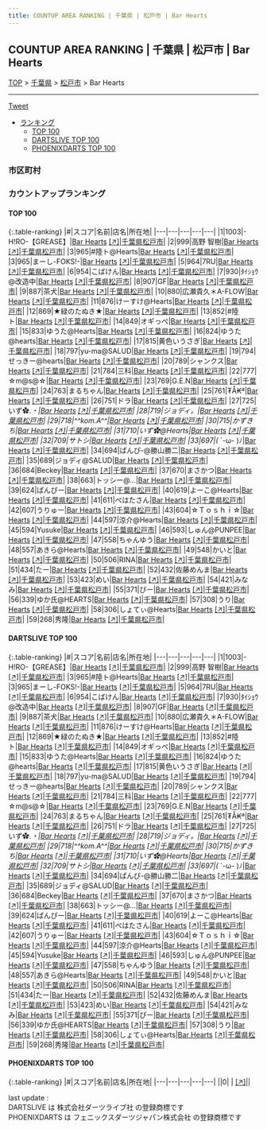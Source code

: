 ```yaml
---
title: COUNTUP AREA RANKING | 千葉県 | 松戸市 | Bar Hearts
---
```

## COUNTUP AREA RANKING | 千葉県 | 松戸市 | Bar Hearts

[TOP](/darts/rank/) > [千葉県](/darts/rank/千葉県/) > [松戸市](/darts/rank/千葉県/松戸市/) > Bar Hearts

___

<a href="https://twitter.com/share?ref_src=twsrc%5Etfw" data-text="COUNTUP AREA RANKING | 千葉県松戸市Bar Hearts" class="twitter-share-button" data-hashtags="DARTSLIVE,PHOENIXDARTS,darts,ダーツ" data-show-count="false">Tweet</a>

* [ランキング](#カウントアップランキング)
    * [TOP 100](#top-100)
    * [DARTSLIVE TOP 100](#dartslive-top-100)
    * [PHOENIXDARTS TOP 100](#phoenixdarts-top-100)

### 市区町村

<ul>

</ul>

### カウントアップランキング

#### TOP 100



{:.table-ranking}
|#|スコア|名前|店名|所在地|
|---|---|---|---|---|
|1|1003|<span class="rank-name-dl">-H!RO-【GREASE】</span>|<a href="/darts/rank/shops/b5c2d3105f4af961a3f63593b5358cc4.html">Bar Hearts</a> <a href="https://search.dartslive.com/jp/shop/b5c2d3105f4af961a3f63593b5358cc4">[↗]</a>|<a href="/darts/rank/千葉県/松戸市">千葉県松戸市</a>|
|2|999|<span class="rank-name-dl">高野 智樹</span>|<a href="/darts/rank/shops/b5c2d3105f4af961a3f63593b5358cc4.html">Bar Hearts</a> <a href="https://search.dartslive.com/jp/shop/b5c2d3105f4af961a3f63593b5358cc4">[↗]</a>|<a href="/darts/rank/千葉県/松戸市">千葉県松戸市</a>|
|3|965|<span class="rank-name-dl">#陸ト@Hearts</span>|<a href="/darts/rank/shops/b5c2d3105f4af961a3f63593b5358cc4.html">Bar Hearts</a> <a href="https://search.dartslive.com/jp/shop/b5c2d3105f4af961a3f63593b5358cc4">[↗]</a>|<a href="/darts/rank/千葉県/松戸市">千葉県松戸市</a>|
|3|965|<span class="rank-name-dl">まーし-FOKS!-</span>|<a href="/darts/rank/shops/b5c2d3105f4af961a3f63593b5358cc4.html">Bar Hearts</a> <a href="https://search.dartslive.com/jp/shop/b5c2d3105f4af961a3f63593b5358cc4">[↗]</a>|<a href="/darts/rank/千葉県/松戸市">千葉県松戸市</a>|
|5|964|<span class="rank-name-dl">7RU</span>|<a href="/darts/rank/shops/b5c2d3105f4af961a3f63593b5358cc4.html">Bar Hearts</a> <a href="https://search.dartslive.com/jp/shop/b5c2d3105f4af961a3f63593b5358cc4">[↗]</a>|<a href="/darts/rank/千葉県/松戸市">千葉県松戸市</a>|
|6|954|<span class="rank-name-dl">こばけん</span>|<a href="/darts/rank/shops/b5c2d3105f4af961a3f63593b5358cc4.html">Bar Hearts</a> <a href="https://search.dartslive.com/jp/shop/b5c2d3105f4af961a3f63593b5358cc4">[↗]</a>|<a href="/darts/rank/千葉県/松戸市">千葉県松戸市</a>|
|7|930|<span class="rank-name-dl">ﾀｲｼｮｳ@改造中</span>|<a href="/darts/rank/shops/b5c2d3105f4af961a3f63593b5358cc4.html">Bar Hearts</a> <a href="https://search.dartslive.com/jp/shop/b5c2d3105f4af961a3f63593b5358cc4">[↗]</a>|<a href="/darts/rank/千葉県/松戸市">千葉県松戸市</a>|
|8|907|<span class="rank-name-dl">GF</span>|<a href="/darts/rank/shops/b5c2d3105f4af961a3f63593b5358cc4.html">Bar Hearts</a> <a href="https://search.dartslive.com/jp/shop/b5c2d3105f4af961a3f63593b5358cc4">[↗]</a>|<a href="/darts/rank/千葉県/松戸市">千葉県松戸市</a>|
|9|887|<span class="rank-name-dl">茶犬</span>|<a href="/darts/rank/shops/b5c2d3105f4af961a3f63593b5358cc4.html">Bar Hearts</a> <a href="https://search.dartslive.com/jp/shop/b5c2d3105f4af961a3f63593b5358cc4">[↗]</a>|<a href="/darts/rank/千葉県/松戸市">千葉県松戸市</a>|
|10|880|<span class="rank-name-dl">広瀬貴久＊A-FLOW</span>|<a href="/darts/rank/shops/b5c2d3105f4af961a3f63593b5358cc4.html">Bar Hearts</a> <a href="https://search.dartslive.com/jp/shop/b5c2d3105f4af961a3f63593b5358cc4">[↗]</a>|<a href="/darts/rank/千葉県/松戸市">千葉県松戸市</a>|
|11|876|<span class="rank-name-dl">けーすけ@Hearts</span>|<a href="/darts/rank/shops/b5c2d3105f4af961a3f63593b5358cc4.html">Bar Hearts</a> <a href="https://search.dartslive.com/jp/shop/b5c2d3105f4af961a3f63593b5358cc4">[↗]</a>|<a href="/darts/rank/千葉県/松戸市">千葉県松戸市</a>|
|12|869|<span class="rank-name-dl">★緑のたぬき★</span>|<a href="/darts/rank/shops/b5c2d3105f4af961a3f63593b5358cc4.html">Bar Hearts</a> <a href="https://search.dartslive.com/jp/shop/b5c2d3105f4af961a3f63593b5358cc4">[↗]</a>|<a href="/darts/rank/千葉県/松戸市">千葉県松戸市</a>|
|13|852|<span class="rank-name-dl">#陸ト</span>|<a href="/darts/rank/shops/b5c2d3105f4af961a3f63593b5358cc4.html">Bar Hearts</a> <a href="https://search.dartslive.com/jp/shop/b5c2d3105f4af961a3f63593b5358cc4">[↗]</a>|<a href="/darts/rank/千葉県/松戸市">千葉県松戸市</a>|
|14|849|<span class="rank-name-dl">オギっぺ</span>|<a href="/darts/rank/shops/b5c2d3105f4af961a3f63593b5358cc4.html">Bar Hearts</a> <a href="https://search.dartslive.com/jp/shop/b5c2d3105f4af961a3f63593b5358cc4">[↗]</a>|<a href="/darts/rank/千葉県/松戸市">千葉県松戸市</a>|
|15|833|<span class="rank-name-dl">ゆうた@Hearts</span>|<a href="/darts/rank/shops/b5c2d3105f4af961a3f63593b5358cc4.html">Bar Hearts</a> <a href="https://search.dartslive.com/jp/shop/b5c2d3105f4af961a3f63593b5358cc4">[↗]</a>|<a href="/darts/rank/千葉県/松戸市">千葉県松戸市</a>|
|16|824|<span class="rank-name-dl">ゆうた@hearts</span>|<a href="/darts/rank/shops/b5c2d3105f4af961a3f63593b5358cc4.html">Bar Hearts</a> <a href="https://search.dartslive.com/jp/shop/b5c2d3105f4af961a3f63593b5358cc4">[↗]</a>|<a href="/darts/rank/千葉県/松戸市">千葉県松戸市</a>|
|17|815|<span class="rank-name-dl">黄色いうさぎ</span>|<a href="/darts/rank/shops/b5c2d3105f4af961a3f63593b5358cc4.html">Bar Hearts</a> <a href="https://search.dartslive.com/jp/shop/b5c2d3105f4af961a3f63593b5358cc4">[↗]</a>|<a href="/darts/rank/千葉県/松戸市">千葉県松戸市</a>|
|18|797|<span class="rank-name-dl">yu-ma@SALUD</span>|<a href="/darts/rank/shops/b5c2d3105f4af961a3f63593b5358cc4.html">Bar Hearts</a> <a href="https://search.dartslive.com/jp/shop/b5c2d3105f4af961a3f63593b5358cc4">[↗]</a>|<a href="/darts/rank/千葉県/松戸市">千葉県松戸市</a>|
|19|794|<span class="rank-name-dl">せっきー@hearts</span>|<a href="/darts/rank/shops/b5c2d3105f4af961a3f63593b5358cc4.html">Bar Hearts</a> <a href="https://search.dartslive.com/jp/shop/b5c2d3105f4af961a3f63593b5358cc4">[↗]</a>|<a href="/darts/rank/千葉県/松戸市">千葉県松戸市</a>|
|20|789|<span class="rank-name-dl">シャンクス</span>|<a href="/darts/rank/shops/b5c2d3105f4af961a3f63593b5358cc4.html">Bar Hearts</a> <a href="https://search.dartslive.com/jp/shop/b5c2d3105f4af961a3f63593b5358cc4">[↗]</a>|<a href="/darts/rank/千葉県/松戸市">千葉県松戸市</a>|
|21|784|<span class="rank-name-dl">三科</span>|<a href="/darts/rank/shops/b5c2d3105f4af961a3f63593b5358cc4.html">Bar Hearts</a> <a href="https://search.dartslive.com/jp/shop/b5c2d3105f4af961a3f63593b5358cc4">[↗]</a>|<a href="/darts/rank/千葉県/松戸市">千葉県松戸市</a>|
|22|777|<span class="rank-name-dl">☆m@s@☆</span>|<a href="/darts/rank/shops/b5c2d3105f4af961a3f63593b5358cc4.html">Bar Hearts</a> <a href="https://search.dartslive.com/jp/shop/b5c2d3105f4af961a3f63593b5358cc4">[↗]</a>|<a href="/darts/rank/千葉県/松戸市">千葉県松戸市</a>|
|23|769|<span class="rank-name-dl">G.E.N</span>|<a href="/darts/rank/shops/b5c2d3105f4af961a3f63593b5358cc4.html">Bar Hearts</a> <a href="https://search.dartslive.com/jp/shop/b5c2d3105f4af961a3f63593b5358cc4">[↗]</a>|<a href="/darts/rank/千葉県/松戸市">千葉県松戸市</a>|
|24|763|<span class="rank-name-dl">まるちゃん</span>|<a href="/darts/rank/shops/b5c2d3105f4af961a3f63593b5358cc4.html">Bar Hearts</a> <a href="https://search.dartslive.com/jp/shop/b5c2d3105f4af961a3f63593b5358cc4">[↗]</a>|<a href="/darts/rank/千葉県/松戸市">千葉県松戸市</a>|
|25|761|<span class="rank-name-dl">₮Å₭ª</span>|<a href="/darts/rank/shops/b5c2d3105f4af961a3f63593b5358cc4.html">Bar Hearts</a> <a href="https://search.dartslive.com/jp/shop/b5c2d3105f4af961a3f63593b5358cc4">[↗]</a>|<a href="/darts/rank/千葉県/松戸市">千葉県松戸市</a>|
|26|751|<span class="rank-name-dl">ドラ</span>|<a href="/darts/rank/shops/b5c2d3105f4af961a3f63593b5358cc4.html">Bar Hearts</a> <a href="https://search.dartslive.com/jp/shop/b5c2d3105f4af961a3f63593b5358cc4">[↗]</a>|<a href="/darts/rank/千葉県/松戸市">千葉県松戸市</a>|
|27|725|<span class="rank-name-dl">いず✿.*・</span>|<a href="/darts/rank/shops/b5c2d3105f4af961a3f63593b5358cc4.html">Bar Hearts</a> <a href="https://search.dartslive.com/jp/shop/b5c2d3105f4af961a3f63593b5358cc4">[↗]</a>|<a href="/darts/rank/千葉県/松戸市">千葉県松戸市</a>|
|28|719|<span class="rank-name-dl">ジョディ。</span>|<a href="/darts/rank/shops/b5c2d3105f4af961a3f63593b5358cc4.html">Bar Hearts</a> <a href="https://search.dartslive.com/jp/shop/b5c2d3105f4af961a3f63593b5358cc4">[↗]</a>|<a href="/darts/rank/千葉県/松戸市">千葉県松戸市</a>|
|29|718|<span class="rank-name-dl">^^kom.A^^</span>|<a href="/darts/rank/shops/b5c2d3105f4af961a3f63593b5358cc4.html">Bar Hearts</a> <a href="https://search.dartslive.com/jp/shop/b5c2d3105f4af961a3f63593b5358cc4">[↗]</a>|<a href="/darts/rank/千葉県/松戸市">千葉県松戸市</a>|
|30|715|<span class="rank-name-dl">かずきち</span>|<a href="/darts/rank/shops/b5c2d3105f4af961a3f63593b5358cc4.html">Bar Hearts</a> <a href="https://search.dartslive.com/jp/shop/b5c2d3105f4af961a3f63593b5358cc4">[↗]</a>|<a href="/darts/rank/千葉県/松戸市">千葉県松戸市</a>|
|31|710|<span class="rank-name-dl">いず✿@Hearts</span>|<a href="/darts/rank/shops/b5c2d3105f4af961a3f63593b5358cc4.html">Bar Hearts</a> <a href="https://search.dartslive.com/jp/shop/b5c2d3105f4af961a3f63593b5358cc4">[↗]</a>|<a href="/darts/rank/千葉県/松戸市">千葉県松戸市</a>|
|32|709|<span class="rank-name-dl">サトシ</span>|<a href="/darts/rank/shops/b5c2d3105f4af961a3f63593b5358cc4.html">Bar Hearts</a> <a href="https://search.dartslive.com/jp/shop/b5c2d3105f4af961a3f63593b5358cc4">[↗]</a>|<a href="/darts/rank/千葉県/松戸市">千葉県松戸市</a>|
|33|697|<span class="rank-name-dl">(* ´-ω- )ﾉ</span>|<a href="/darts/rank/shops/b5c2d3105f4af961a3f63593b5358cc4.html">Bar Hearts</a> <a href="https://search.dartslive.com/jp/shop/b5c2d3105f4af961a3f63593b5358cc4">[↗]</a>|<a href="/darts/rank/千葉県/松戸市">千葉県松戸市</a>|
|34|694|<span class="rank-name-dl">ぱんぴ-@勝山勝二</span>|<a href="/darts/rank/shops/b5c2d3105f4af961a3f63593b5358cc4.html">Bar Hearts</a> <a href="https://search.dartslive.com/jp/shop/b5c2d3105f4af961a3f63593b5358cc4">[↗]</a>|<a href="/darts/rank/千葉県/松戸市">千葉県松戸市</a>|
|35|689|<span class="rank-name-dl">ジョディ@SALUD</span>|<a href="/darts/rank/shops/b5c2d3105f4af961a3f63593b5358cc4.html">Bar Hearts</a> <a href="https://search.dartslive.com/jp/shop/b5c2d3105f4af961a3f63593b5358cc4">[↗]</a>|<a href="/darts/rank/千葉県/松戸市">千葉県松戸市</a>|
|36|684|<span class="rank-name-dl">Beckey</span>|<a href="/darts/rank/shops/b5c2d3105f4af961a3f63593b5358cc4.html">Bar Hearts</a> <a href="https://search.dartslive.com/jp/shop/b5c2d3105f4af961a3f63593b5358cc4">[↗]</a>|<a href="/darts/rank/千葉県/松戸市">千葉県松戸市</a>|
|37|670|<span class="rank-name-dl">まさかつ</span>|<a href="/darts/rank/shops/b5c2d3105f4af961a3f63593b5358cc4.html">Bar Hearts</a> <a href="https://search.dartslive.com/jp/shop/b5c2d3105f4af961a3f63593b5358cc4">[↗]</a>|<a href="/darts/rank/千葉県/松戸市">千葉県松戸市</a>|
|38|663|<span class="rank-name-dl">トッシー@…</span>|<a href="/darts/rank/shops/b5c2d3105f4af961a3f63593b5358cc4.html">Bar Hearts</a> <a href="https://search.dartslive.com/jp/shop/b5c2d3105f4af961a3f63593b5358cc4">[↗]</a>|<a href="/darts/rank/千葉県/松戸市">千葉県松戸市</a>|
|39|624|<span class="rank-name-dl">ぱんぴー</span>|<a href="/darts/rank/shops/b5c2d3105f4af961a3f63593b5358cc4.html">Bar Hearts</a> <a href="https://search.dartslive.com/jp/shop/b5c2d3105f4af961a3f63593b5358cc4">[↗]</a>|<a href="/darts/rank/千葉県/松戸市">千葉県松戸市</a>|
|40|619|<span class="rank-name-dl">よーこ@Hearts</span>|<a href="/darts/rank/shops/b5c2d3105f4af961a3f63593b5358cc4.html">Bar Hearts</a> <a href="https://search.dartslive.com/jp/shop/b5c2d3105f4af961a3f63593b5358cc4">[↗]</a>|<a href="/darts/rank/千葉県/松戸市">千葉県松戸市</a>|
|41|611|<span class="rank-name-dl">ぺはたさん</span>|<a href="/darts/rank/shops/b5c2d3105f4af961a3f63593b5358cc4.html">Bar Hearts</a> <a href="https://search.dartslive.com/jp/shop/b5c2d3105f4af961a3f63593b5358cc4">[↗]</a>|<a href="/darts/rank/千葉県/松戸市">千葉県松戸市</a>|
|42|607|<span class="rank-name-dl">うりゅー</span>|<a href="/darts/rank/shops/b5c2d3105f4af961a3f63593b5358cc4.html">Bar Hearts</a> <a href="https://search.dartslive.com/jp/shop/b5c2d3105f4af961a3f63593b5358cc4">[↗]</a>|<a href="/darts/rank/千葉県/松戸市">千葉県松戸市</a>|
|43|604|<span class="rank-name-dl">☆Ｔｏｓｈｉ☆</span>|<a href="/darts/rank/shops/b5c2d3105f4af961a3f63593b5358cc4.html">Bar Hearts</a> <a href="https://search.dartslive.com/jp/shop/b5c2d3105f4af961a3f63593b5358cc4">[↗]</a>|<a href="/darts/rank/千葉県/松戸市">千葉県松戸市</a>|
|44|597|<span class="rank-name-dl">涼介@Hearts</span>|<a href="/darts/rank/shops/b5c2d3105f4af961a3f63593b5358cc4.html">Bar Hearts</a> <a href="https://search.dartslive.com/jp/shop/b5c2d3105f4af961a3f63593b5358cc4">[↗]</a>|<a href="/darts/rank/千葉県/松戸市">千葉県松戸市</a>|
|45|594|<span class="rank-name-dl">Yusuke</span>|<a href="/darts/rank/shops/b5c2d3105f4af961a3f63593b5358cc4.html">Bar Hearts</a> <a href="https://search.dartslive.com/jp/shop/b5c2d3105f4af961a3f63593b5358cc4">[↗]</a>|<a href="/darts/rank/千葉県/松戸市">千葉県松戸市</a>|
|46|593|<span class="rank-name-dl">しゅん@PUNPEE</span>|<a href="/darts/rank/shops/b5c2d3105f4af961a3f63593b5358cc4.html">Bar Hearts</a> <a href="https://search.dartslive.com/jp/shop/b5c2d3105f4af961a3f63593b5358cc4">[↗]</a>|<a href="/darts/rank/千葉県/松戸市">千葉県松戸市</a>|
|47|558|<span class="rank-name-dl">ちゃんゆう</span>|<a href="/darts/rank/shops/b5c2d3105f4af961a3f63593b5358cc4.html">Bar Hearts</a> <a href="https://search.dartslive.com/jp/shop/b5c2d3105f4af961a3f63593b5358cc4">[↗]</a>|<a href="/darts/rank/千葉県/松戸市">千葉県松戸市</a>|
|48|557|<span class="rank-name-dl">あきら@Hearts</span>|<a href="/darts/rank/shops/b5c2d3105f4af961a3f63593b5358cc4.html">Bar Hearts</a> <a href="https://search.dartslive.com/jp/shop/b5c2d3105f4af961a3f63593b5358cc4">[↗]</a>|<a href="/darts/rank/千葉県/松戸市">千葉県松戸市</a>|
|49|548|<span class="rank-name-dl">かいと</span>|<a href="/darts/rank/shops/b5c2d3105f4af961a3f63593b5358cc4.html">Bar Hearts</a> <a href="https://search.dartslive.com/jp/shop/b5c2d3105f4af961a3f63593b5358cc4">[↗]</a>|<a href="/darts/rank/千葉県/松戸市">千葉県松戸市</a>|
|50|506|<span class="rank-name-dl">RINA</span>|<a href="/darts/rank/shops/b5c2d3105f4af961a3f63593b5358cc4.html">Bar Hearts</a> <a href="https://search.dartslive.com/jp/shop/b5c2d3105f4af961a3f63593b5358cc4">[↗]</a>|<a href="/darts/rank/千葉県/松戸市">千葉県松戸市</a>|
|51|434|<span class="rank-name-dl">たー</span>|<a href="/darts/rank/shops/b5c2d3105f4af961a3f63593b5358cc4.html">Bar Hearts</a> <a href="https://search.dartslive.com/jp/shop/b5c2d3105f4af961a3f63593b5358cc4">[↗]</a>|<a href="/darts/rank/千葉県/松戸市">千葉県松戸市</a>|
|52|432|<span class="rank-name-dl">佐藤めんま</span>|<a href="/darts/rank/shops/b5c2d3105f4af961a3f63593b5358cc4.html">Bar Hearts</a> <a href="https://search.dartslive.com/jp/shop/b5c2d3105f4af961a3f63593b5358cc4">[↗]</a>|<a href="/darts/rank/千葉県/松戸市">千葉県松戸市</a>|
|53|423|<span class="rank-name-dl">めい</span>|<a href="/darts/rank/shops/b5c2d3105f4af961a3f63593b5358cc4.html">Bar Hearts</a> <a href="https://search.dartslive.com/jp/shop/b5c2d3105f4af961a3f63593b5358cc4">[↗]</a>|<a href="/darts/rank/千葉県/松戸市">千葉県松戸市</a>|
|54|421|<span class="rank-name-dl">みなみ</span>|<a href="/darts/rank/shops/b5c2d3105f4af961a3f63593b5358cc4.html">Bar Hearts</a> <a href="https://search.dartslive.com/jp/shop/b5c2d3105f4af961a3f63593b5358cc4">[↗]</a>|<a href="/darts/rank/千葉県/松戸市">千葉県松戸市</a>|
|55|371|<span class="rank-name-dl">ぴー</span>|<a href="/darts/rank/shops/b5c2d3105f4af961a3f63593b5358cc4.html">Bar Hearts</a> <a href="https://search.dartslive.com/jp/shop/b5c2d3105f4af961a3f63593b5358cc4">[↗]</a>|<a href="/darts/rank/千葉県/松戸市">千葉県松戸市</a>|
|56|339|<span class="rank-name-dl">ゆか氏@HEARTS</span>|<a href="/darts/rank/shops/b5c2d3105f4af961a3f63593b5358cc4.html">Bar Hearts</a> <a href="https://search.dartslive.com/jp/shop/b5c2d3105f4af961a3f63593b5358cc4">[↗]</a>|<a href="/darts/rank/千葉県/松戸市">千葉県松戸市</a>|
|57|308|<span class="rank-name-dl">うり</span>|<a href="/darts/rank/shops/b5c2d3105f4af961a3f63593b5358cc4.html">Bar Hearts</a> <a href="https://search.dartslive.com/jp/shop/b5c2d3105f4af961a3f63593b5358cc4">[↗]</a>|<a href="/darts/rank/千葉県/松戸市">千葉県松戸市</a>|
|58|306|<span class="rank-name-dl">しょてぃ@Hearts</span>|<a href="/darts/rank/shops/b5c2d3105f4af961a3f63593b5358cc4.html">Bar Hearts</a> <a href="https://search.dartslive.com/jp/shop/b5c2d3105f4af961a3f63593b5358cc4">[↗]</a>|<a href="/darts/rank/千葉県/松戸市">千葉県松戸市</a>|
|59|268|<span class="rank-name-dl">秀隆</span>|<a href="/darts/rank/shops/b5c2d3105f4af961a3f63593b5358cc4.html">Bar Hearts</a> <a href="https://search.dartslive.com/jp/shop/b5c2d3105f4af961a3f63593b5358cc4">[↗]</a>|<a href="/darts/rank/千葉県/松戸市">千葉県松戸市</a>|


#### DARTSLIVE TOP 100



{:.table-ranking}
|#|スコア|名前|店名|所在地|
|---|---|---|---|---|
|1|1003|<span class="rank-name-dl">-H!RO-【GREASE】</span>|<a href="/darts/rank/shops/b5c2d3105f4af961a3f63593b5358cc4.html">Bar Hearts</a> <a href="https://search.dartslive.com/jp/shop/b5c2d3105f4af961a3f63593b5358cc4">[↗]</a>|<a href="/darts/rank/千葉県/松戸市">千葉県松戸市</a>|
|2|999|<span class="rank-name-dl">高野 智樹</span>|<a href="/darts/rank/shops/b5c2d3105f4af961a3f63593b5358cc4.html">Bar Hearts</a> <a href="https://search.dartslive.com/jp/shop/b5c2d3105f4af961a3f63593b5358cc4">[↗]</a>|<a href="/darts/rank/千葉県/松戸市">千葉県松戸市</a>|
|3|965|<span class="rank-name-dl">#陸ト@Hearts</span>|<a href="/darts/rank/shops/b5c2d3105f4af961a3f63593b5358cc4.html">Bar Hearts</a> <a href="https://search.dartslive.com/jp/shop/b5c2d3105f4af961a3f63593b5358cc4">[↗]</a>|<a href="/darts/rank/千葉県/松戸市">千葉県松戸市</a>|
|3|965|<span class="rank-name-dl">まーし-FOKS!-</span>|<a href="/darts/rank/shops/b5c2d3105f4af961a3f63593b5358cc4.html">Bar Hearts</a> <a href="https://search.dartslive.com/jp/shop/b5c2d3105f4af961a3f63593b5358cc4">[↗]</a>|<a href="/darts/rank/千葉県/松戸市">千葉県松戸市</a>|
|5|964|<span class="rank-name-dl">7RU</span>|<a href="/darts/rank/shops/b5c2d3105f4af961a3f63593b5358cc4.html">Bar Hearts</a> <a href="https://search.dartslive.com/jp/shop/b5c2d3105f4af961a3f63593b5358cc4">[↗]</a>|<a href="/darts/rank/千葉県/松戸市">千葉県松戸市</a>|
|6|954|<span class="rank-name-dl">こばけん</span>|<a href="/darts/rank/shops/b5c2d3105f4af961a3f63593b5358cc4.html">Bar Hearts</a> <a href="https://search.dartslive.com/jp/shop/b5c2d3105f4af961a3f63593b5358cc4">[↗]</a>|<a href="/darts/rank/千葉県/松戸市">千葉県松戸市</a>|
|7|930|<span class="rank-name-dl">ﾀｲｼｮｳ@改造中</span>|<a href="/darts/rank/shops/b5c2d3105f4af961a3f63593b5358cc4.html">Bar Hearts</a> <a href="https://search.dartslive.com/jp/shop/b5c2d3105f4af961a3f63593b5358cc4">[↗]</a>|<a href="/darts/rank/千葉県/松戸市">千葉県松戸市</a>|
|8|907|<span class="rank-name-dl">GF</span>|<a href="/darts/rank/shops/b5c2d3105f4af961a3f63593b5358cc4.html">Bar Hearts</a> <a href="https://search.dartslive.com/jp/shop/b5c2d3105f4af961a3f63593b5358cc4">[↗]</a>|<a href="/darts/rank/千葉県/松戸市">千葉県松戸市</a>|
|9|887|<span class="rank-name-dl">茶犬</span>|<a href="/darts/rank/shops/b5c2d3105f4af961a3f63593b5358cc4.html">Bar Hearts</a> <a href="https://search.dartslive.com/jp/shop/b5c2d3105f4af961a3f63593b5358cc4">[↗]</a>|<a href="/darts/rank/千葉県/松戸市">千葉県松戸市</a>|
|10|880|<span class="rank-name-dl">広瀬貴久＊A-FLOW</span>|<a href="/darts/rank/shops/b5c2d3105f4af961a3f63593b5358cc4.html">Bar Hearts</a> <a href="https://search.dartslive.com/jp/shop/b5c2d3105f4af961a3f63593b5358cc4">[↗]</a>|<a href="/darts/rank/千葉県/松戸市">千葉県松戸市</a>|
|11|876|<span class="rank-name-dl">けーすけ@Hearts</span>|<a href="/darts/rank/shops/b5c2d3105f4af961a3f63593b5358cc4.html">Bar Hearts</a> <a href="https://search.dartslive.com/jp/shop/b5c2d3105f4af961a3f63593b5358cc4">[↗]</a>|<a href="/darts/rank/千葉県/松戸市">千葉県松戸市</a>|
|12|869|<span class="rank-name-dl">★緑のたぬき★</span>|<a href="/darts/rank/shops/b5c2d3105f4af961a3f63593b5358cc4.html">Bar Hearts</a> <a href="https://search.dartslive.com/jp/shop/b5c2d3105f4af961a3f63593b5358cc4">[↗]</a>|<a href="/darts/rank/千葉県/松戸市">千葉県松戸市</a>|
|13|852|<span class="rank-name-dl">#陸ト</span>|<a href="/darts/rank/shops/b5c2d3105f4af961a3f63593b5358cc4.html">Bar Hearts</a> <a href="https://search.dartslive.com/jp/shop/b5c2d3105f4af961a3f63593b5358cc4">[↗]</a>|<a href="/darts/rank/千葉県/松戸市">千葉県松戸市</a>|
|14|849|<span class="rank-name-dl">オギっぺ</span>|<a href="/darts/rank/shops/b5c2d3105f4af961a3f63593b5358cc4.html">Bar Hearts</a> <a href="https://search.dartslive.com/jp/shop/b5c2d3105f4af961a3f63593b5358cc4">[↗]</a>|<a href="/darts/rank/千葉県/松戸市">千葉県松戸市</a>|
|15|833|<span class="rank-name-dl">ゆうた@Hearts</span>|<a href="/darts/rank/shops/b5c2d3105f4af961a3f63593b5358cc4.html">Bar Hearts</a> <a href="https://search.dartslive.com/jp/shop/b5c2d3105f4af961a3f63593b5358cc4">[↗]</a>|<a href="/darts/rank/千葉県/松戸市">千葉県松戸市</a>|
|16|824|<span class="rank-name-dl">ゆうた@hearts</span>|<a href="/darts/rank/shops/b5c2d3105f4af961a3f63593b5358cc4.html">Bar Hearts</a> <a href="https://search.dartslive.com/jp/shop/b5c2d3105f4af961a3f63593b5358cc4">[↗]</a>|<a href="/darts/rank/千葉県/松戸市">千葉県松戸市</a>|
|17|815|<span class="rank-name-dl">黄色いうさぎ</span>|<a href="/darts/rank/shops/b5c2d3105f4af961a3f63593b5358cc4.html">Bar Hearts</a> <a href="https://search.dartslive.com/jp/shop/b5c2d3105f4af961a3f63593b5358cc4">[↗]</a>|<a href="/darts/rank/千葉県/松戸市">千葉県松戸市</a>|
|18|797|<span class="rank-name-dl">yu-ma@SALUD</span>|<a href="/darts/rank/shops/b5c2d3105f4af961a3f63593b5358cc4.html">Bar Hearts</a> <a href="https://search.dartslive.com/jp/shop/b5c2d3105f4af961a3f63593b5358cc4">[↗]</a>|<a href="/darts/rank/千葉県/松戸市">千葉県松戸市</a>|
|19|794|<span class="rank-name-dl">せっきー@hearts</span>|<a href="/darts/rank/shops/b5c2d3105f4af961a3f63593b5358cc4.html">Bar Hearts</a> <a href="https://search.dartslive.com/jp/shop/b5c2d3105f4af961a3f63593b5358cc4">[↗]</a>|<a href="/darts/rank/千葉県/松戸市">千葉県松戸市</a>|
|20|789|<span class="rank-name-dl">シャンクス</span>|<a href="/darts/rank/shops/b5c2d3105f4af961a3f63593b5358cc4.html">Bar Hearts</a> <a href="https://search.dartslive.com/jp/shop/b5c2d3105f4af961a3f63593b5358cc4">[↗]</a>|<a href="/darts/rank/千葉県/松戸市">千葉県松戸市</a>|
|21|784|<span class="rank-name-dl">三科</span>|<a href="/darts/rank/shops/b5c2d3105f4af961a3f63593b5358cc4.html">Bar Hearts</a> <a href="https://search.dartslive.com/jp/shop/b5c2d3105f4af961a3f63593b5358cc4">[↗]</a>|<a href="/darts/rank/千葉県/松戸市">千葉県松戸市</a>|
|22|777|<span class="rank-name-dl">☆m@s@☆</span>|<a href="/darts/rank/shops/b5c2d3105f4af961a3f63593b5358cc4.html">Bar Hearts</a> <a href="https://search.dartslive.com/jp/shop/b5c2d3105f4af961a3f63593b5358cc4">[↗]</a>|<a href="/darts/rank/千葉県/松戸市">千葉県松戸市</a>|
|23|769|<span class="rank-name-dl">G.E.N</span>|<a href="/darts/rank/shops/b5c2d3105f4af961a3f63593b5358cc4.html">Bar Hearts</a> <a href="https://search.dartslive.com/jp/shop/b5c2d3105f4af961a3f63593b5358cc4">[↗]</a>|<a href="/darts/rank/千葉県/松戸市">千葉県松戸市</a>|
|24|763|<span class="rank-name-dl">まるちゃん</span>|<a href="/darts/rank/shops/b5c2d3105f4af961a3f63593b5358cc4.html">Bar Hearts</a> <a href="https://search.dartslive.com/jp/shop/b5c2d3105f4af961a3f63593b5358cc4">[↗]</a>|<a href="/darts/rank/千葉県/松戸市">千葉県松戸市</a>|
|25|761|<span class="rank-name-dl">₮Å₭ª</span>|<a href="/darts/rank/shops/b5c2d3105f4af961a3f63593b5358cc4.html">Bar Hearts</a> <a href="https://search.dartslive.com/jp/shop/b5c2d3105f4af961a3f63593b5358cc4">[↗]</a>|<a href="/darts/rank/千葉県/松戸市">千葉県松戸市</a>|
|26|751|<span class="rank-name-dl">ドラ</span>|<a href="/darts/rank/shops/b5c2d3105f4af961a3f63593b5358cc4.html">Bar Hearts</a> <a href="https://search.dartslive.com/jp/shop/b5c2d3105f4af961a3f63593b5358cc4">[↗]</a>|<a href="/darts/rank/千葉県/松戸市">千葉県松戸市</a>|
|27|725|<span class="rank-name-dl">いず✿.*・</span>|<a href="/darts/rank/shops/b5c2d3105f4af961a3f63593b5358cc4.html">Bar Hearts</a> <a href="https://search.dartslive.com/jp/shop/b5c2d3105f4af961a3f63593b5358cc4">[↗]</a>|<a href="/darts/rank/千葉県/松戸市">千葉県松戸市</a>|
|28|719|<span class="rank-name-dl">ジョディ。</span>|<a href="/darts/rank/shops/b5c2d3105f4af961a3f63593b5358cc4.html">Bar Hearts</a> <a href="https://search.dartslive.com/jp/shop/b5c2d3105f4af961a3f63593b5358cc4">[↗]</a>|<a href="/darts/rank/千葉県/松戸市">千葉県松戸市</a>|
|29|718|<span class="rank-name-dl">^^kom.A^^</span>|<a href="/darts/rank/shops/b5c2d3105f4af961a3f63593b5358cc4.html">Bar Hearts</a> <a href="https://search.dartslive.com/jp/shop/b5c2d3105f4af961a3f63593b5358cc4">[↗]</a>|<a href="/darts/rank/千葉県/松戸市">千葉県松戸市</a>|
|30|715|<span class="rank-name-dl">かずきち</span>|<a href="/darts/rank/shops/b5c2d3105f4af961a3f63593b5358cc4.html">Bar Hearts</a> <a href="https://search.dartslive.com/jp/shop/b5c2d3105f4af961a3f63593b5358cc4">[↗]</a>|<a href="/darts/rank/千葉県/松戸市">千葉県松戸市</a>|
|31|710|<span class="rank-name-dl">いず✿@Hearts</span>|<a href="/darts/rank/shops/b5c2d3105f4af961a3f63593b5358cc4.html">Bar Hearts</a> <a href="https://search.dartslive.com/jp/shop/b5c2d3105f4af961a3f63593b5358cc4">[↗]</a>|<a href="/darts/rank/千葉県/松戸市">千葉県松戸市</a>|
|32|709|<span class="rank-name-dl">サトシ</span>|<a href="/darts/rank/shops/b5c2d3105f4af961a3f63593b5358cc4.html">Bar Hearts</a> <a href="https://search.dartslive.com/jp/shop/b5c2d3105f4af961a3f63593b5358cc4">[↗]</a>|<a href="/darts/rank/千葉県/松戸市">千葉県松戸市</a>|
|33|697|<span class="rank-name-dl">(* ´-ω- )ﾉ</span>|<a href="/darts/rank/shops/b5c2d3105f4af961a3f63593b5358cc4.html">Bar Hearts</a> <a href="https://search.dartslive.com/jp/shop/b5c2d3105f4af961a3f63593b5358cc4">[↗]</a>|<a href="/darts/rank/千葉県/松戸市">千葉県松戸市</a>|
|34|694|<span class="rank-name-dl">ぱんぴ-@勝山勝二</span>|<a href="/darts/rank/shops/b5c2d3105f4af961a3f63593b5358cc4.html">Bar Hearts</a> <a href="https://search.dartslive.com/jp/shop/b5c2d3105f4af961a3f63593b5358cc4">[↗]</a>|<a href="/darts/rank/千葉県/松戸市">千葉県松戸市</a>|
|35|689|<span class="rank-name-dl">ジョディ@SALUD</span>|<a href="/darts/rank/shops/b5c2d3105f4af961a3f63593b5358cc4.html">Bar Hearts</a> <a href="https://search.dartslive.com/jp/shop/b5c2d3105f4af961a3f63593b5358cc4">[↗]</a>|<a href="/darts/rank/千葉県/松戸市">千葉県松戸市</a>|
|36|684|<span class="rank-name-dl">Beckey</span>|<a href="/darts/rank/shops/b5c2d3105f4af961a3f63593b5358cc4.html">Bar Hearts</a> <a href="https://search.dartslive.com/jp/shop/b5c2d3105f4af961a3f63593b5358cc4">[↗]</a>|<a href="/darts/rank/千葉県/松戸市">千葉県松戸市</a>|
|37|670|<span class="rank-name-dl">まさかつ</span>|<a href="/darts/rank/shops/b5c2d3105f4af961a3f63593b5358cc4.html">Bar Hearts</a> <a href="https://search.dartslive.com/jp/shop/b5c2d3105f4af961a3f63593b5358cc4">[↗]</a>|<a href="/darts/rank/千葉県/松戸市">千葉県松戸市</a>|
|38|663|<span class="rank-name-dl">トッシー@…</span>|<a href="/darts/rank/shops/b5c2d3105f4af961a3f63593b5358cc4.html">Bar Hearts</a> <a href="https://search.dartslive.com/jp/shop/b5c2d3105f4af961a3f63593b5358cc4">[↗]</a>|<a href="/darts/rank/千葉県/松戸市">千葉県松戸市</a>|
|39|624|<span class="rank-name-dl">ぱんぴー</span>|<a href="/darts/rank/shops/b5c2d3105f4af961a3f63593b5358cc4.html">Bar Hearts</a> <a href="https://search.dartslive.com/jp/shop/b5c2d3105f4af961a3f63593b5358cc4">[↗]</a>|<a href="/darts/rank/千葉県/松戸市">千葉県松戸市</a>|
|40|619|<span class="rank-name-dl">よーこ@Hearts</span>|<a href="/darts/rank/shops/b5c2d3105f4af961a3f63593b5358cc4.html">Bar Hearts</a> <a href="https://search.dartslive.com/jp/shop/b5c2d3105f4af961a3f63593b5358cc4">[↗]</a>|<a href="/darts/rank/千葉県/松戸市">千葉県松戸市</a>|
|41|611|<span class="rank-name-dl">ぺはたさん</span>|<a href="/darts/rank/shops/b5c2d3105f4af961a3f63593b5358cc4.html">Bar Hearts</a> <a href="https://search.dartslive.com/jp/shop/b5c2d3105f4af961a3f63593b5358cc4">[↗]</a>|<a href="/darts/rank/千葉県/松戸市">千葉県松戸市</a>|
|42|607|<span class="rank-name-dl">うりゅー</span>|<a href="/darts/rank/shops/b5c2d3105f4af961a3f63593b5358cc4.html">Bar Hearts</a> <a href="https://search.dartslive.com/jp/shop/b5c2d3105f4af961a3f63593b5358cc4">[↗]</a>|<a href="/darts/rank/千葉県/松戸市">千葉県松戸市</a>|
|43|604|<span class="rank-name-dl">☆Ｔｏｓｈｉ☆</span>|<a href="/darts/rank/shops/b5c2d3105f4af961a3f63593b5358cc4.html">Bar Hearts</a> <a href="https://search.dartslive.com/jp/shop/b5c2d3105f4af961a3f63593b5358cc4">[↗]</a>|<a href="/darts/rank/千葉県/松戸市">千葉県松戸市</a>|
|44|597|<span class="rank-name-dl">涼介@Hearts</span>|<a href="/darts/rank/shops/b5c2d3105f4af961a3f63593b5358cc4.html">Bar Hearts</a> <a href="https://search.dartslive.com/jp/shop/b5c2d3105f4af961a3f63593b5358cc4">[↗]</a>|<a href="/darts/rank/千葉県/松戸市">千葉県松戸市</a>|
|45|594|<span class="rank-name-dl">Yusuke</span>|<a href="/darts/rank/shops/b5c2d3105f4af961a3f63593b5358cc4.html">Bar Hearts</a> <a href="https://search.dartslive.com/jp/shop/b5c2d3105f4af961a3f63593b5358cc4">[↗]</a>|<a href="/darts/rank/千葉県/松戸市">千葉県松戸市</a>|
|46|593|<span class="rank-name-dl">しゅん@PUNPEE</span>|<a href="/darts/rank/shops/b5c2d3105f4af961a3f63593b5358cc4.html">Bar Hearts</a> <a href="https://search.dartslive.com/jp/shop/b5c2d3105f4af961a3f63593b5358cc4">[↗]</a>|<a href="/darts/rank/千葉県/松戸市">千葉県松戸市</a>|
|47|558|<span class="rank-name-dl">ちゃんゆう</span>|<a href="/darts/rank/shops/b5c2d3105f4af961a3f63593b5358cc4.html">Bar Hearts</a> <a href="https://search.dartslive.com/jp/shop/b5c2d3105f4af961a3f63593b5358cc4">[↗]</a>|<a href="/darts/rank/千葉県/松戸市">千葉県松戸市</a>|
|48|557|<span class="rank-name-dl">あきら@Hearts</span>|<a href="/darts/rank/shops/b5c2d3105f4af961a3f63593b5358cc4.html">Bar Hearts</a> <a href="https://search.dartslive.com/jp/shop/b5c2d3105f4af961a3f63593b5358cc4">[↗]</a>|<a href="/darts/rank/千葉県/松戸市">千葉県松戸市</a>|
|49|548|<span class="rank-name-dl">かいと</span>|<a href="/darts/rank/shops/b5c2d3105f4af961a3f63593b5358cc4.html">Bar Hearts</a> <a href="https://search.dartslive.com/jp/shop/b5c2d3105f4af961a3f63593b5358cc4">[↗]</a>|<a href="/darts/rank/千葉県/松戸市">千葉県松戸市</a>|
|50|506|<span class="rank-name-dl">RINA</span>|<a href="/darts/rank/shops/b5c2d3105f4af961a3f63593b5358cc4.html">Bar Hearts</a> <a href="https://search.dartslive.com/jp/shop/b5c2d3105f4af961a3f63593b5358cc4">[↗]</a>|<a href="/darts/rank/千葉県/松戸市">千葉県松戸市</a>|
|51|434|<span class="rank-name-dl">たー</span>|<a href="/darts/rank/shops/b5c2d3105f4af961a3f63593b5358cc4.html">Bar Hearts</a> <a href="https://search.dartslive.com/jp/shop/b5c2d3105f4af961a3f63593b5358cc4">[↗]</a>|<a href="/darts/rank/千葉県/松戸市">千葉県松戸市</a>|
|52|432|<span class="rank-name-dl">佐藤めんま</span>|<a href="/darts/rank/shops/b5c2d3105f4af961a3f63593b5358cc4.html">Bar Hearts</a> <a href="https://search.dartslive.com/jp/shop/b5c2d3105f4af961a3f63593b5358cc4">[↗]</a>|<a href="/darts/rank/千葉県/松戸市">千葉県松戸市</a>|
|53|423|<span class="rank-name-dl">めい</span>|<a href="/darts/rank/shops/b5c2d3105f4af961a3f63593b5358cc4.html">Bar Hearts</a> <a href="https://search.dartslive.com/jp/shop/b5c2d3105f4af961a3f63593b5358cc4">[↗]</a>|<a href="/darts/rank/千葉県/松戸市">千葉県松戸市</a>|
|54|421|<span class="rank-name-dl">みなみ</span>|<a href="/darts/rank/shops/b5c2d3105f4af961a3f63593b5358cc4.html">Bar Hearts</a> <a href="https://search.dartslive.com/jp/shop/b5c2d3105f4af961a3f63593b5358cc4">[↗]</a>|<a href="/darts/rank/千葉県/松戸市">千葉県松戸市</a>|
|55|371|<span class="rank-name-dl">ぴー</span>|<a href="/darts/rank/shops/b5c2d3105f4af961a3f63593b5358cc4.html">Bar Hearts</a> <a href="https://search.dartslive.com/jp/shop/b5c2d3105f4af961a3f63593b5358cc4">[↗]</a>|<a href="/darts/rank/千葉県/松戸市">千葉県松戸市</a>|
|56|339|<span class="rank-name-dl">ゆか氏@HEARTS</span>|<a href="/darts/rank/shops/b5c2d3105f4af961a3f63593b5358cc4.html">Bar Hearts</a> <a href="https://search.dartslive.com/jp/shop/b5c2d3105f4af961a3f63593b5358cc4">[↗]</a>|<a href="/darts/rank/千葉県/松戸市">千葉県松戸市</a>|
|57|308|<span class="rank-name-dl">うり</span>|<a href="/darts/rank/shops/b5c2d3105f4af961a3f63593b5358cc4.html">Bar Hearts</a> <a href="https://search.dartslive.com/jp/shop/b5c2d3105f4af961a3f63593b5358cc4">[↗]</a>|<a href="/darts/rank/千葉県/松戸市">千葉県松戸市</a>|
|58|306|<span class="rank-name-dl">しょてぃ@Hearts</span>|<a href="/darts/rank/shops/b5c2d3105f4af961a3f63593b5358cc4.html">Bar Hearts</a> <a href="https://search.dartslive.com/jp/shop/b5c2d3105f4af961a3f63593b5358cc4">[↗]</a>|<a href="/darts/rank/千葉県/松戸市">千葉県松戸市</a>|
|59|268|<span class="rank-name-dl">秀隆</span>|<a href="/darts/rank/shops/b5c2d3105f4af961a3f63593b5358cc4.html">Bar Hearts</a> <a href="https://search.dartslive.com/jp/shop/b5c2d3105f4af961a3f63593b5358cc4">[↗]</a>|<a href="/darts/rank/千葉県/松戸市">千葉県松戸市</a>|


#### PHOENIXDARTS TOP 100



{:.table-ranking}
|#|スコア|名前|店名|所在地|
|---|---|---|---|---|
||0|<span class="rank-name-dl"> </span>|<a href="/darts/rank/shops/.html"></a> <a href="">[↗]</a>|<a href="/darts/rank//"></a>|


<div class="footer border-top border-gray-light mt-5 pt-3 text-right text-gray">
    last update : <span style="font-weight: italic" id="foot_last_modified"></span><br />
    DARTSLIVE は 株式会社ダーツライブ社 の登録商標です<br />
    PHOENIXDARTS は フェニックスダーツジャパン株式会社 の登録商標です<br />
</div>

<script src="https://cdnjs.cloudflare.com/ajax/libs/jquery.tablesorter/2.31.3/js/jquery.tablesorter.min.js" integrity="sha512-qzgd5cYSZcosqpzpn7zF2ZId8f/8CHmFKZ8j7mU4OUXTNRd5g+ZHBPsgKEwoqxCtdQvExE5LprwwPAgoicguNg==" crossorigin="anonymous" referrerpolicy="no-referrer"></script>
<link rel="stylesheet" href="https://cdnjs.cloudflare.com/ajax/libs/jquery.tablesorter/2.31.3/css/theme.default.min.css" integrity="sha512-wghhOJkjQX0Lh3NSWvNKeZ0ZpNn+SPVXX1Qyc9OCaogADktxrBiBdKGDoqVUOyhStvMBmJQ8ZdMHiR3wuEq8+w==" crossorigin="anonymous" referrerpolicy="no-referrer" />
<script>
$(function() {
    $(".table-ranking").tablesorter({sortList:[[0, 0]]});
    $("#foot_last_modified").text(formatDate(new Date(document.lastModified), 'yyyy-MM-dd HH:mm:ss'));
});
</script>

<script async src="https://platform.twitter.com/widgets.js" charset="utf-8"></script>